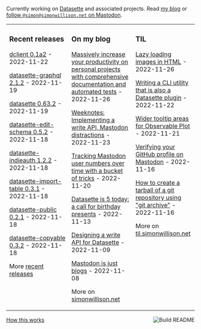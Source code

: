 Currently working on [Datasette](https://datasette.io/) and associated projects. Read [my blog](https://simonwillison.net/) or <a href="https://fedi.simonwillison.net/@simon">follow `@simon@simonwillison.net` on Mastodon</a>.

<table><tr><td valign="top" width="33%">

### Recent releases
<!-- recent_releases starts -->
[dclient 0.1a2](https://github.com/simonw/dclient/releases/tag/0.1a2) - 2022-11-22

[datasette-graphql 2.1.2](https://github.com/simonw/datasette-graphql/releases/tag/2.1.2) - 2022-11-19

[datasette 0.63.2](https://github.com/simonw/datasette/releases/tag/0.63.2) - 2022-11-19

[datasette-edit-schema 0.5.2](https://github.com/simonw/datasette-edit-schema/releases/tag/0.5.2) - 2022-11-18

[datasette-indieauth 1.2.2](https://github.com/simonw/datasette-indieauth/releases/tag/1.2.2) - 2022-11-18

[datasette-import-table 0.3.1](https://github.com/simonw/datasette-import-table/releases/tag/0.3.1) - 2022-11-18

[datasette-public 0.2.1](https://github.com/simonw/datasette-public/releases/tag/0.2.1) - 2022-11-18

[datasette-copyable 0.3.2](https://github.com/simonw/datasette-copyable/releases/tag/0.3.2) - 2022-11-18
<!-- recent_releases ends -->
More [recent releases](https://github.com/simonw/simonw/blob/main/releases.md)
</td><td valign="top" width="34%">

### On my blog
<!-- blog starts -->
[Massively increase your productivity on personal projects with comprehensive documentation and automated tests](http://simonwillison.net/2022/Nov/26/productivity/) - 2022-11-26

[Weeknotes: Implementing a write API, Mastodon distractions](http://simonwillison.net/2022/Nov/23/weeknotes/) - 2022-11-23

[Tracking Mastodon user numbers over time with a bucket of tricks](http://simonwillison.net/2022/Nov/20/tracking-mastodon/) - 2022-11-20

[Datasette is 5 today: a call for birthday presents](http://simonwillison.net/2022/Nov/13/datasette-birthday/) - 2022-11-13

[Designing a write API for Datasette](http://simonwillison.net/2022/Nov/9/designing-a-write-api-for-datasette/) - 2022-11-09

[Mastodon is just blogs](http://simonwillison.net/2022/Nov/8/mastodon-is-just-blogs/) - 2022-11-08
<!-- blog ends -->
More on [simonwillison.net](https://simonwillison.net/)
</td><td valign="top" width="33%">

### TIL
<!-- tils starts -->
[Lazy loading images in HTML](https://til.simonwillison.net/html/lazy-loading-images) - 2022-11-26

[Writing a CLI utility that is also a Datasette plugin](https://til.simonwillison.net/datasette/cli-tool-that-is-also-a-plugin) - 2022-11-22

[Wider tooltip areas for Observable Plot](https://til.simonwillison.net/observable-plot/wider-tooltip-areas) - 2022-11-21

[Verifying your GitHub profile on Mastodon](https://til.simonwillison.net/mastodon/verifying-github-on-mastodon) - 2022-11-16

[How to create a tarball of a git repository using "git archive"](https://til.simonwillison.net/git/git-archive) - 2022-11-16
<!-- tils ends -->
More on [til.simonwillison.net](https://til.simonwillison.net/)
</td></tr></table>

<a href="https://github.com/simonw/simonw/actions"><img src="https://github.com/simonw/simonw/workflows/Build%20README/badge.svg" align="right" alt="Build README"></a> <a href="https://simonwillison.net/2020/Jul/10/self-updating-profile-readme/">How this works</a>
